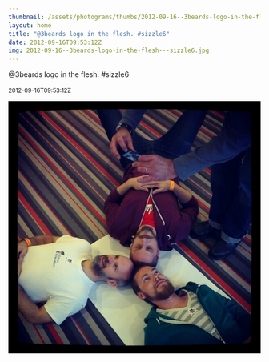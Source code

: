```yaml
---
thumbnail: /assets/photograms/thumbs/2012-09-16--3beards-logo-in-the-flesh---sizzle6.png
layout: home
title: "@3beards logo in the flesh. #sizzle6"
date: 2012-09-16T09:53:12Z
img: 2012-09-16--3beards-logo-in-the-flesh---sizzle6.jpg
---
```


@3beards logo in the flesh. #sizzle6

<small>2012-09-16T09:53:12Z</small>

![@3beards logo in the flesh. #sizzle6](/assets/photograms/original/2012-09-16--3beards-logo-in-the-flesh---sizzle6.jpg)
